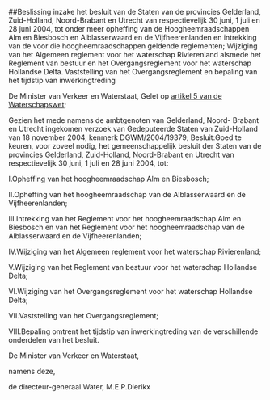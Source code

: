 <meta http-equiv='Content-Type' content='text/html; charset=utf-8' />

##Beslissing inzake het besluit van de Staten van de provincies Gelderland, Zuid-Holland, Noord-Brabant en Utrecht van respectievelijk 30 juni, 1 juli en 28 juni 2004, tot onder meer opheffing van de Hoogheemraadschappen Alm en Biesbosch en Alblasserwaard en de Vijfheerenlanden en intrekking van de voor die hoogheemraadschappen geldende reglementen; Wijziging van het Algemeen reglement voor het waterschap Rivierenland alsmede het Reglement van bestuur en het Overgangsreglement voor het waterschap Hollandse Delta. Vaststelling van het Overgangsreglement en bepaling van het tijdstip van inwerkingtreding

De Minister van Verkeer en Waterstaat,
Gelet op [artikel 5 van de Waterschapswet](../../../../../../../../wet/waterschapswet/BWBR0005108/README.md);

Gezien het mede namens de ambtgenoten van Gelderland, Noord- Brabant en Utrecht ingekomen verzoek van Gedeputeerde Staten van Zuid-Holland van 18 november 2004, kenmerk DGWM/2004/19379;
Besluit:Goed te keuren, voor zoveel nodig, het gemeenschappelijk besluit der Staten van de provincies Gelderland, Zuid-Holland, Noord-Brabant en Utrecht van respectievelijk 30 juni, 1 juli en 28 juni 2004, tot:

I.Opheffing van het hoogheemraadschap Alm en Biesbosch;

II.Opheffing van het hoogheemraadschap van de Alblasserwaard en de Vijfheerenlanden;

III.Intrekking van het Reglement voor het hoogheemraadschap Alm en Biesbosch en van het Reglement voor het hoogheemraadschap van de Alblasserwaard en de Vijfheerenlanden;

IV.Wijziging van het Algemeen reglement voor het waterschap Rivierenland;

V.Wijziging van het Reglement van bestuur voor het waterschap Hollandse Delta;

VI.Wijziging van het Overgangsreglement voor het waterschap Hollandse Delta;

VII.Vaststelling van het Overgangsreglement;

VIII.Bepaling omtrent het tijdstip van inwerkingtreding van de verschillende onderdelen van het besluit.

De 
Minister van Verkeer en Waterstaat,

namens deze,

de 
directeur-generaal Water,
M.E.P.Dierikx
